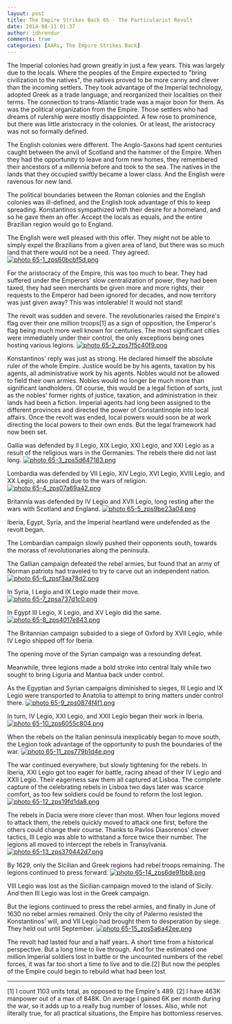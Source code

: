 ```yaml
---
layout: post
title: The Empire Strikes Back 65 - The Particularist Revolt
date: 2014-08-11 01:37
author: idhrendur
comments: true
categories: [AARs, The Empire Strikes Back]
---
```

The Imperial colonies had grown greatly in just a few years. This was largely due to the locals. Where the peoples of the Empire expected to "bring civilization to the natives", the natives proved to be more canny and clever than the incoming settlers. They took advantage of the Imperial technology, adopted Greek as a trade language, and reorganized their localities on their terms. The connection to trans-Atlantic trade was a major boon for them. As was the political organization from the Empire. Those settlers who had dreams of rulership were mostly disappointed. A few rose to prominence, but there was little aristocracy in the colonies. Or at least, the aristocracy was not so formally defined.

The English colonies were different. The Anglo-Saxons had spent centuries caught between the anvil of Scotland and the hammer of the Empire. When they had the opportunity to leave and form new homes, they remembered their ancestors of a millennia before and took to the sea. The natives in the lands that they occupied swiftly became a lower class. And the English were ravenous for new land.

The political boundaries between the Roman colonies and the English colonies was ill-defined, and the English took advantage of this to keep spreading. Konstantinos sympathized with their desire for a homeland, and so he gave them an offer. Accept the locals as equals, and the entire Brazilian region would go to England.

The English were well pleased with this offer. They might not be able to simply expel the Brazilians from a given area of land, but there was so much land that there would not be a need. They agreed.
<a href="http://s1327.photobucket.com/user/idhrendur/media/65-1_zps60bcbf5d.png.html" target="_blank"><img class="aligncenter" src="http://i1327.photobucket.com/albums/u670/idhrendur/65-1_zps60bcbf5d.png" alt=" photo 65-1_zps60bcbf5d.png" border="0" /></a>

For the aristocracy of the Empire, this was too much to bear. They had suffered under the Emperors' slow centralization of power, they had been taxed, they had seen merchants be given more and more rights, their requests to the Emperor had been ignored for decades, and now territory was just given away? This was intolerable! It would not stand!

The revolt was sudden and severe. The revolutionaries raised the Empire's flag over their one million troops[1] as a sign of opposition, the Emperor's flag being much more well known for centuries. The most significant cities were immediately under their control, the only exceptions being ones hosting various legions.
<a href="http://s1327.photobucket.com/user/idhrendur/media/65-2_zps7f5c40f9.png.html" target="_blank"><img class="aligncenter" src="http://i1327.photobucket.com/albums/u670/idhrendur/65-2_zps7f5c40f9.png" alt=" photo 65-2_zps7f5c40f9.png" border="0" /></a>

Konstantinos' reply was just as strong. He declared himself the absolute ruler of the whole Empire. Justice would be by his agents, taxation by his agents, all administrative work by his agents. Nobles would not be allowed to field their own armies. Nobles would no longer be much more than significant landholders. Of course, this would be a legal fiction of sorts, just as the nobles' former rights of justice, taxation, and administration in their lands had been a fiction. Imperial agents had long been assigned to the different provinces and directed the power of Constantinople into local affairs. Once the revolt was ended, local powers would soon be at work directing the local powers to their own ends. But the legal framework had now been set.

Gallia was defended by II Legio, XIX Legio, XXI Legio, and XXI Legio as a result of the religious wars in the Germanies. The rebels there did not last long.
<a href="http://s1327.photobucket.com/user/idhrendur/media/65-3_zps5d647183.png.html" target="_blank"><img class="aligncenter" src="http://i1327.photobucket.com/albums/u670/idhrendur/65-3_zps5d647183.png" alt=" photo 65-3_zps5d647183.png" border="0" /></a>

Lombardia was defended by VII Legio, XIV Legio, XVI Legio, XVIII Legio, and XX Legio, also placed due to the wars of religion.
<a href="http://s1327.photobucket.com/user/idhrendur/media/65-4_zps07a69a42.png.html" target="_blank"><img class="aligncenter" src="http://i1327.photobucket.com/albums/u670/idhrendur/65-4_zps07a69a42.png" alt=" photo 65-4_zps07a69a42.png" border="0" /></a>

Britannia was defended by IV Legio and XVII Legio, long resting after the wars with Scotland and England.
<a href="http://s1327.photobucket.com/user/idhrendur/media/65-5_zps9be23a04.png.html" target="_blank"><img class="aligncenter" src="http://i1327.photobucket.com/albums/u670/idhrendur/65-5_zps9be23a04.png" alt=" photo 65-5_zps9be23a04.png" border="0" /></a>

Iberia, Egypt, Syria, and the Imperial heartland were undefended as the revolt began.

The Lombardian campaign slowly pushed their opponents south, towards the morass of revolutionaries along the peninsula.

The Gallian campaign defeated the rebel armies, but found that an army of Norman patriots had traveled to try to carve out an independent nation.
<a href="http://s1327.photobucket.com/user/idhrendur/media/65-6_zpsf3aa78d2.png.html" target="_blank"><img class="aligncenter" src="http://i1327.photobucket.com/albums/u670/idhrendur/65-6_zpsf3aa78d2.png" alt=" photo 65-6_zpsf3aa78d2.png" border="0" /></a>

In Syria, I Legio and IX Legio made their move.
<a href="http://s1327.photobucket.com/user/idhrendur/media/65-7_zpsa737d1c0.png.html" target="_blank"><img class="aligncenter" src="http://i1327.photobucket.com/albums/u670/idhrendur/65-7_zpsa737d1c0.png" alt=" photo 65-7_zpsa737d1c0.png" border="0" /></a>

In Egypt III Legio, X Legio, and XV Legio did the same.
<a href="http://s1327.photobucket.com/user/idhrendur/media/65-8_zps4017e843.png.html" target="_blank"><img class="aligncenter" src="http://i1327.photobucket.com/albums/u670/idhrendur/65-8_zps4017e843.png" alt=" photo 65-8_zps4017e843.png" border="0" /></a>

The Britannian campaign subsided to a siege of Oxford by XVII Legio, while IV Legio shipped off for Iberia.

The opening move of the Syrian campaign was a resounding defeat.

Meanwhile, three legions made a bold stroke into central Italy while two sought to bring Liguria and Mantua back under control.

As the Egyptian and Syrian campaigns diminished to sieges, III Legio and IX Legio were transported to Anatolia to attempt to bring matters under control there.
<a href="http://s1327.photobucket.com/user/idhrendur/media/65-9_zps0874f4f1.png.html" target="_blank"><img class="aligncenter" src="http://i1327.photobucket.com/albums/u670/idhrendur/65-9_zps0874f4f1.png" alt=" photo 65-9_zps0874f4f1.png" border="0" /></a>

In turn, IV Legio, XXI Legio, and XXII Legio began their work in Iberia.
<a href="http://s1327.photobucket.com/user/idhrendur/media/65-10_zps6055c804.png.html" target="_blank"><img class="aligncenter" src="http://i1327.photobucket.com/albums/u670/idhrendur/65-10_zps6055c804.png" alt=" photo 65-10_zps6055c804.png" border="0" /></a>

When the rebels on the Italian peninsula inexplicably began to move south, the Legion took advantage of the opportunity to push the boundaries of the war.
<a href="http://s1327.photobucket.com/user/idhrendur/media/65-11_zps779b1d4e.png.html" target="_blank"><img class="aligncenter" src="http://i1327.photobucket.com/albums/u670/idhrendur/65-11_zps779b1d4e.png" alt=" photo 65-11_zps779b1d4e.png" border="0" /></a>

The war continued everywhere, but slowly tightening for the rebels. In Iberia, XXI Legio got too eager for battle, racing ahead of their IV Legio and XXII Legio. Their eagerness saw them all captured at Lisboa. The complete capture of the celebrating rebels in Lisboa two days later was scarce comfort, as too few soldiers could be found to reform the lost legion.
<a href="http://s1327.photobucket.com/user/idhrendur/media/65-12_zps19fd1da8.png.html" target="_blank"><img class="aligncenter" src="http://i1327.photobucket.com/albums/u670/idhrendur/65-12_zps19fd1da8.png" alt=" photo 65-12_zps19fd1da8.png" border="0" /></a>

The rebels in Dacia were more clever than most. When four legions moved to attack them, the rebels quickly moved to attack one first, before the others could change their course. Thanks to Pavlos Diasorenos' clever tactics, III Legio was able to withstand a force twice their number. The legions all moved to intercept the rebels in Transylvania.
<a href="http://s1327.photobucket.com/user/idhrendur/media/65-13_zps370442d7.png.html" target="_blank"><img class="aligncenter" src="http://i1327.photobucket.com/albums/u670/idhrendur/65-13_zps370442d7.png" alt=" photo 65-13_zps370442d7.png" border="0" /></a>

By 1629, only the Sicilian and Greek regions had rebel troops remaining. The legions continued to press forward.
<a href="http://s1327.photobucket.com/user/idhrendur/media/65-14_zps6de91bb8.png.html" target="_blank"><img class="aligncenter" src="http://i1327.photobucket.com/albums/u670/idhrendur/65-14_zps6de91bb8.png" alt=" photo 65-14_zps6de91bb8.png" border="0" /></a>

VIII Legio was lost as the Sicilian campaign moved to the island of Sicily. And then III Legio was lost in the Greek campaign.

But the legions continued to press the rebel armies, and finally in June of 1630 no rebel armies remained. Only the city of Palermo resisted the Konstantinos' will, and VII Legio had brought them to desperation by siege. They held out until September.
<a href="http://s1327.photobucket.com/user/idhrendur/media/65-15_zps5a6a42ee.png.html" target="_blank"><img class="aligncenter" src="http://i1327.photobucket.com/albums/u670/idhrendur/65-15_zps5a6a42ee.png" alt=" photo 65-15_zps5a6a42ee.png" border="0" /></a>

The revolt had lasted four and a half years. A short time from a historical perspective. But a long time to live through. And for the estimated one million Imperial soldiers lost in battle or the uncounted numbers of the rebel forces, it was far too short a time to live and to die.[2] But now the peoples of the Empire could begin to rebuild what had been lost.

<hr />

[1] I count 1103 units total, as opposed to the Empire's 489.
[2] I have 463K manpower out of a max of 848K. On average I gained 6K per month during the war, so it adds up to a really bug number of losses. Also, while not literally true, for all practical situations, the Empire has bottomless reserves.
